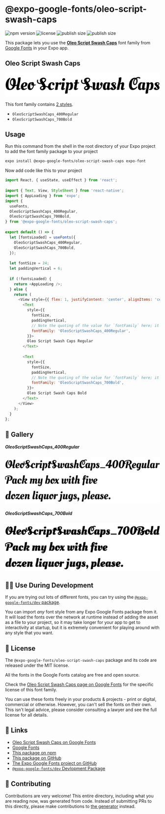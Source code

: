 # @expo-google-fonts/oleo-script-swash-caps

![npm version](https://flat.badgen.net/npm/v/@expo-google-fonts/oleo-script-swash-caps)
![license](https://flat.badgen.net/github/license/expo/google-fonts)
![publish size](https://flat.badgen.net/packagephobia/install/@expo-google-fonts/oleo-script-swash-caps)
![publish size](https://flat.badgen.net/packagephobia/publish/@expo-google-fonts/oleo-script-swash-caps)

This package lets you use the [**Oleo Script Swash Caps**](https://fonts.google.com/specimen/Oleo+Script+Swash+Caps) font family from [Google Fonts](https://fonts.google.com/) in your Expo app.

## Oleo Script Swash Caps

![Oleo Script Swash Caps](./font-family.png)

This font family contains [2 styles](#-gallery).

- `OleoScriptSwashCaps_400Regular`
- `OleoScriptSwashCaps_700Bold`

## Usage

Run this command from the shell in the root directory of your Expo project to add the font family package to your project
```sh
expo install @expo-google-fonts/oleo-script-swash-caps expo-font
```

Now add code like this to your project
```js
import React, { useState, useEffect } from 'react';

import { Text, View, StyleSheet } from 'react-native';
import { AppLoading } from 'expo';
import {
  useFonts,
  OleoScriptSwashCaps_400Regular,
  OleoScriptSwashCaps_700Bold,
} from '@expo-google-fonts/oleo-script-swash-caps';

export default () => {
  let [fontsLoaded] = useFonts({
    OleoScriptSwashCaps_400Regular,
    OleoScriptSwashCaps_700Bold,
  });

  let fontSize = 24;
  let paddingVertical = 6;

  if (!fontsLoaded) {
    return <AppLoading />;
  } else {
    return (
      <View style={{ flex: 1, justifyContent: 'center', alignItems: 'center' }}>
        <Text
          style={{
            fontSize,
            paddingVertical,
            // Note the quoting of the value for `fontFamily` here; it expects a string!
            fontFamily: 'OleoScriptSwashCaps_400Regular',
          }}>
          Oleo Script Swash Caps Regular
        </Text>

        <Text
          style={{
            fontSize,
            paddingVertical,
            // Note the quoting of the value for `fontFamily` here; it expects a string!
            fontFamily: 'OleoScriptSwashCaps_700Bold',
          }}>
          Oleo Script Swash Caps Bold
        </Text>
      </View>
    );
  }
};

```

## 🔡 Gallery

##### OleoScriptSwashCaps_400Regular
![OleoScriptSwashCaps_400Regular](./OleoScriptSwashCaps_400Regular.ttf.png)

##### OleoScriptSwashCaps_700Bold
![OleoScriptSwashCaps_700Bold](./OleoScriptSwashCaps_700Bold.ttf.png)


## 👩‍💻 Use During Development

If you are trying out lots of different fonts, you can try using the [`@expo-google-fonts/dev` package](https://github.com/expo/google-fonts/tree/master/font-packages/dev#readme).

You can import *any* font style from any Expo Google Fonts package from it. It will load the fonts
over the network at runtime instead of adding the asset as a file to your project, so it may take longer
for your app to get to interactivity at startup, but it is extremely convenient
for playing around with any style that you want.

## 📖 License

The `@expo-google-fonts/oleo-script-swash-caps` package and its code are released under the MIT license.

All the fonts in the Google Fonts catalog are free and open source.

Check the [Oleo Script Swash Caps page on Google Fonts](https://fonts.google.com/specimen/Oleo+Script+Swash+Caps) for the specific license of this font family.

You can use these fonts freely in your products & projects - print or digital, commercial or otherwise. However, you can't sell the fonts on their own. This isn't legal advice, please consider consulting a lawyer and see the full license for all details.

## 🔗 Links

- [Oleo Script Swash Caps on Google Fonts](https://fonts.google.com/specimen/Oleo+Script+Swash+Caps)
- [Google Fonts](https://fonts.google.com/)
- [This package on npm](https://www.npmjs.com/package/@expo-google-fonts/oleo-script-swash-caps)
- [This package on GitHub](https://github.com/expo/google-fonts/tree/master/font-packages/oleo-script-swash-caps)
- [The Expo Google Fonts project on GitHub](https://github.com/expo/google-fonts)
- [`@expo-google-fonts/dev` Devlopment Package](https://github.com/expo/google-fonts/tree/master/font-packages/dev)

## 🤝 Contributing

Contributions are very welcome! This entire directory, including what you are reading now, was generated from code. Instead of submitting PRs to this directly, please make contributions to [the generator](https://github.com/expo/google-fonts/tree/master/packages/generator) instead.
